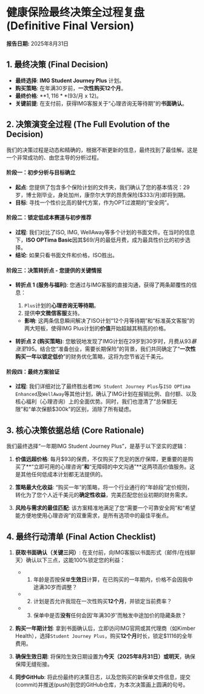 # 健康保险最终决策全过程复盘 (Definitive Final Version)

**报告日期:** 2025年8月31日

## 1. 最终决策 (Final Decision)

*   **最终选择**: **IMG Student Journey Plus** 计划。
*   **购买策略**: 在年满30岁前，**一次性购买12个月**。
*   **最终价格**: **$1,116** ($93/月 x 12)。
*   **关键前提**: 在支付前，获得IMG客服关于“心理咨询无等待期”的**书面确认**。

## 2. 决策演变全过程 (The Full Evolution of the Decision)

我们的决策过程是动态和精确的，根据不断更新的信息，最终找到了最佳解。这是一个非常成功的、由您主导的分析过程。

#### **阶段一：初步分析与目标确立**
*   **起点**: 您提供了包含多个保险计划的文件夹，我们确认了您的基本情况：29岁，博士刚毕业，身处加州，康奈尔大学的昂贵保险($333/月)即将到期。
*   **目标**: 寻找一个性价比高的替代方案，作为OPT过渡期的“安全网”。

#### **阶段二：锁定低成本赛道与初步推荐**
*   **过程**: 我们对比了ISO, IMG, WellAway等多个计划的书面文件。在当时的信息下，**ISO OPTima Basic**因其$69/月的最低月费，成为最具性价比的初步选择。
*   **结论**: 如果只看书面文件和价格，ISO胜出。

#### **阶段三：决策转折点 - 您提供的关键情报**
*   **转折点 1 (服务与福利)**: 您通过与IMG客服的直接沟通，获得了两条颠覆性的信息：
    1.  `Plus`计划的**心理咨询无等待期**。
    2.  提供**中文微信客服**支持。
    *   **影响**: 这两条信息瞬间解决了ISO计划“12个月等待期”和“标准英文客服”的两大短板，使得IMG Plus计划的**价值**开始超越其稍高的价格。

*   **转折点 2 (购买策略)**: 您敏锐地发现了IMG计划在29岁到30岁时，月费从$93暴涨至$195。结合您“准备创业，需要长期保险”的背景，我们共同确定了“**一次性购买一年以锁定低价**”的财务优化策略，这将为您节省近千美元。

#### **阶段四：最终方案验证**
*   **过程**: 我们详细对比了最终胜出者`IMG Student Journey Plus`与`ISO OPTima Enhanced`及`WellAway`等其他计划，确认了IMG计划在报销比例、自付额、以及核心福利（心理咨询）上的全面优势。同时，我们也澄清了“总保额无限”和“单次保额$300k”的区别，消除了所有疑虑。

## 3. 核心决策依据总结 (Core Rationale)

我们最终选择“一年期IMG Student Journey Plus”，是基于以下坚实的逻辑：

1.  **价值远超价格**: 每月$93的保费，不仅购买了充足的医疗保障，更重要的是购买了**“立即可用的心理咨询”**和**“无障碍的中文沟通”**这两项高价值服务。这是其他任何低成本计划都无法提供的。

2.  **策略最大化收益**: “购买一年”的策略，将一个行业通行的“年龄段”定价规则，转化为了您个人近千美元的**确定性收益**，完美匹配您创业初期的财务需求。

3.  **风险与需求的最佳匹配**: 该方案精准地满足了您“需要一个可靠安全网”和“希望能方便地使用心理咨询”的双重需求，是所有选项中的最佳平衡点。

## 4. 最终行动清单 (Final Action Checklist)

1.  **获取书面确认（关键三问）**: 在支付前，向IMG客服以书面形式（邮件/在线聊天）确认以下三点，这能100%锁定您的利益：
    *   1) 年龄是否按保单**生效日**计算，在已购买的一年期内，价格不会因我中途满30岁而调整？
    *   2) 计划是否允许我现在一次性购买**12个月**，并锁定当前费率？
    *   3) 保单中是否**没有**任何会因‘年满30岁’而触发中途加价的隐藏条款？

2.  **购买一年期计划**: 拿到书面确认后，立即访问IMG官网或其代理商（如Kimber Health），选择`Student Journey Plus`，购买**12个月**时长，锁定$1116的全年费用。

3.  **确保生效日期**: 将保险生效日期设置为**今天（2025年8月31日）或明天**，确保保障无缝衔接。

4.  **同步GitHub**: 将此份最终的决策日志，以及您购买的新保单文件信息，提交(commit)并推送(push)到您的GitHub仓库，为本次决策画上圆满的句号。

